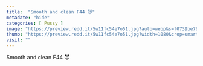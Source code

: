 ```yaml
---
title:  "Smooth and clean F44 😈"
metadate: "hide"
categories: [ Pussy ]
image: "https://preview.redd.it/5w11fc54e7o51.jpg?auto=webp&s=f0739be795b1740863c78a6c005fda806f9d677b"
thumb: "https://preview.redd.it/5w11fc54e7o51.jpg?width=1080&crop=smart&auto=webp&s=2d367489c84fc1dae4893a8c75f7337eb8ab11d7"
visit: ""
---
```

Smooth and clean F44 😈
